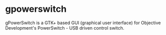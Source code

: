 gpowerswitch
============

gPowerSwitch is a GTK+ based GUI (graphical user interface) for Objective Development's PowerSwitch - USB driven control switch.